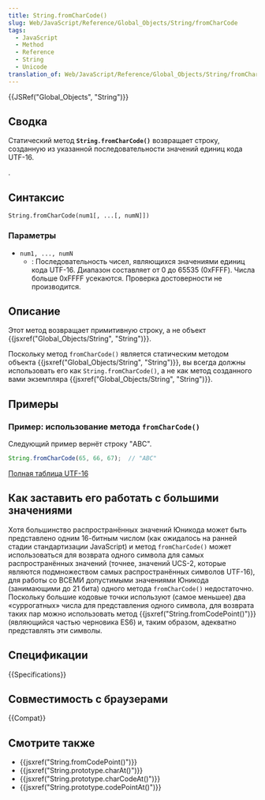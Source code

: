 ```yaml
---
title: String.fromCharCode()
slug: Web/JavaScript/Reference/Global_Objects/String/fromCharCode
tags:
  - JavaScript
  - Method
  - Reference
  - String
  - Unicode
translation_of: Web/JavaScript/Reference/Global_Objects/String/fromCharCode
---
```


{{JSRef("Global_Objects", "String")}}

## Сводка

Статический метод **`String.fromCharCode()`** возвращает строку, созданную из указанной последовательности значений единиц кода UTF-16.

.

## Синтаксис

```
String.fromCharCode(num1[, ...[, numN]])
```

### Параметры

- `num1, ..., numN`
  - : Последовательность чисел, являющихся значениями единиц кода UTF-16. Диапазон составляет от 0 до 65535 (0xFFFF). Числа больше 0xFFFF усекаются. Проверка достоверности не производится.

## Описание

Этот метод возвращает примитивную строку, а не объект {{jsxref("Global_Objects/String", "String")}}.

Поскольку метод `fromCharCode()` является статическим методом объекта {{jsxref("Global_Objects/String", "String")}}, вы всегда должны использовать его как `String.fromCharCode()`, а не как метод созданного вами экземпляра {{jsxref("Global_Objects/String", "String")}}.

## Примеры

### Пример: использование метода `fromCharCode()`

Следующий пример вернёт строку "ABC".

```js
String.fromCharCode(65, 66, 67);  // "ABC"
```

[Полная таблица UTF-16](https://asecuritysite.com/coding/asc2)

## Как заставить его работать с большими значениями

Хотя большинство распространённых значений Юникода может быть представлено одним 16-битным числом (как ожидалось на ранней стадии стандартизации JavaScript) и метод `fromCharCode()` может использоваться для возврата одного символа для самых распространённых значений (точнее, значений UCS-2, которые являются подмножеством самых распространённых символов UTF-16), для работы со ВСЕМИ допустимыми значениями Юникода (занимающими до 21 бита) одного метода `fromCharCode()` недостаточно. Поскольку большие кодовые точки используют (самое меньшее) два «суррогатных» числа для представления одного символа, для возврата таких пар можно использовать метод {{jsxref("String.fromCodePoint()")}} (являющийся частью черновика ES6) и, таким образом, адекватно представлять эти символы.

## Спецификации

{{Specifications}}

## Совместимость с браузерами

{{Compat}}

## Смотрите также

- {{jsxref("String.fromCodePoint()")}}
- {{jsxref("String.prototype.charAt()")}}
- {{jsxref("String.prototype.charCodeAt()")}}
- {{jsxref("String.prototype.codePointAt()")}}
